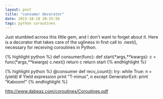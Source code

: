 ```yaml
---
layout: post
title: "consumer decorator"
date: 2013-10-18 20:25:56
tags: python coroutines
---
```


<p>
Just stumbled across this little gem, and I don't want to forget about it. Here is a decorator that takes care of the ugliness in first call to <span class="mono">.next()</span>, necessary for receiving coroutines in Python.

{% highlight python %}
def consumer(func):
  def start(*args,**kwargs):
  c = func(*args,**kwargs)
  c.next()
  return c
  return start
{% endhighlight %}

{% highlight python %}
@consumer
def recv_count():
 try:
   while True:
     n = (yield) # Yield expression
     print "T-minus", n
 except GeneratorExit:
   print "Kaboom!"
{% endhighlight %}
</p>

</p>
<p>
<a href="http://www.dabeaz.com/coroutines/Coroutines.pdf">http://www.dabeaz.com/coroutines/Coroutines.pdf</a>
</p>
